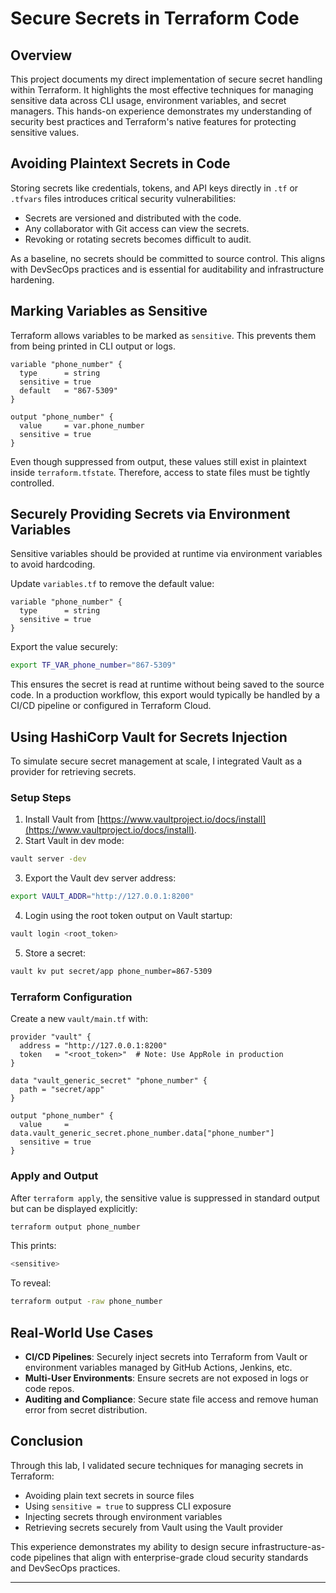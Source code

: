 # Secure Secrets in Terraform Code

## Overview

This project documents my direct implementation of secure secret handling within Terraform. It highlights the most effective techniques for managing sensitive data across CLI usage, environment variables, and secret managers. This hands-on experience demonstrates my understanding of security best practices and Terraform's native features for protecting sensitive values.

## Avoiding Plaintext Secrets in Code

Storing secrets like credentials, tokens, and API keys directly in `.tf` or `.tfvars` files introduces critical security vulnerabilities:

- Secrets are versioned and distributed with the code.
- Any collaborator with Git access can view the secrets.
- Revoking or rotating secrets becomes difficult to audit.

As a baseline, no secrets should be committed to source control. This aligns with DevSecOps practices and is essential for auditability and infrastructure hardening.

## Marking Variables as Sensitive

Terraform allows variables to be marked as `sensitive`. This prevents them from being printed in CLI output or logs.

```hcl
variable "phone_number" {
  type      = string
  sensitive = true
  default   = "867-5309"
}

output "phone_number" {
  value     = var.phone_number
  sensitive = true
}
```

Even though suppressed from output, these values still exist in plaintext inside `terraform.tfstate`. Therefore, access to state files must be tightly controlled.

## Securely Providing Secrets via Environment Variables

Sensitive variables should be provided at runtime via environment variables to avoid hardcoding.

Update `variables.tf` to remove the default value:

```hcl
variable "phone_number" {
  type      = string
  sensitive = true
}
```

Export the value securely:

```bash
export TF_VAR_phone_number="867-5309"
```

This ensures the secret is read at runtime without being saved to the source code. In a production workflow, this export would typically be handled by a CI/CD pipeline or configured in Terraform Cloud.

## Using HashiCorp Vault for Secrets Injection

To simulate secure secret management at scale, I integrated Vault as a provider for retrieving secrets.

### Setup Steps

1. Install Vault from [https://www.vaultproject.io/docs/install](https://www.vaultproject.io/docs/install).
2. Start Vault in dev mode:

```bash
vault server -dev
```

3. Export the Vault dev server address:

```bash
export VAULT_ADDR="http://127.0.0.1:8200"
```

4. Login using the root token output on Vault startup:

```bash
vault login <root_token>
```

5. Store a secret:

```bash
vault kv put secret/app phone_number=867-5309
```

### Terraform Configuration

Create a new `vault/main.tf` with:

```hcl
provider "vault" {
  address = "http://127.0.0.1:8200"
  token   = "<root_token>"  # Note: Use AppRole in production
}

data "vault_generic_secret" "phone_number" {
  path = "secret/app"
}

output "phone_number" {
  value     = data.vault_generic_secret.phone_number.data["phone_number"]
  sensitive = true
}
```

### Apply and Output

After `terraform apply`, the sensitive value is suppressed in standard output but can be displayed explicitly:

```bash
terraform output phone_number
```

This prints:

```bash
<sensitive>
```

To reveal:

```bash
terraform output -raw phone_number
```

## Real-World Use Cases

- **CI/CD Pipelines**: Securely inject secrets into Terraform from Vault or environment variables managed by GitHub Actions, Jenkins, etc.
- **Multi-User Environments**: Ensure secrets are not exposed in logs or code repos.
- **Auditing and Compliance**: Secure state file access and remove human error from secret distribution.

## Conclusion

Through this lab, I validated secure techniques for managing secrets in Terraform:

- Avoiding plain text secrets in source files
- Using `sensitive = true` to suppress CLI exposure
- Injecting secrets through environment variables
- Retrieving secrets securely from Vault using the Vault provider

This experience demonstrates my ability to design secure infrastructure-as-code pipelines that align with enterprise-grade cloud security standards and DevSecOps practices.

---
